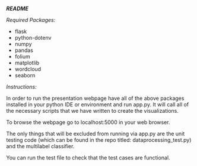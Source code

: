 ***README***

*Required Packages:*

- flask
- python-dotenv
- numpy
- pandas
- folium
- matplotlib
- wordcloud
- seaborn

*Instructions:*

In order to run the presentation webpage have all of the above packages installed in your python IDE or environment and run app.py. It will call all of the necessary scripts that we have written to create the visualizations.

To browse the webpage go to localhost:5000 in your web browser.

The only things that will be excluded from running via app.py are the unit testing code (which can be found in the repo titled: dataprocessing_test.py) and the multilabel classifier.

You can run the test file to check that the test cases are functional.
